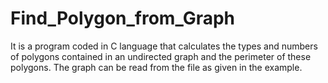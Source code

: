 # Find_Polygon_from_Graph
 It is a program coded in C language that calculates the types and numbers of polygons contained in an undirected graph and the perimeter of these polygons. The graph can be read from the file as given in the example.

